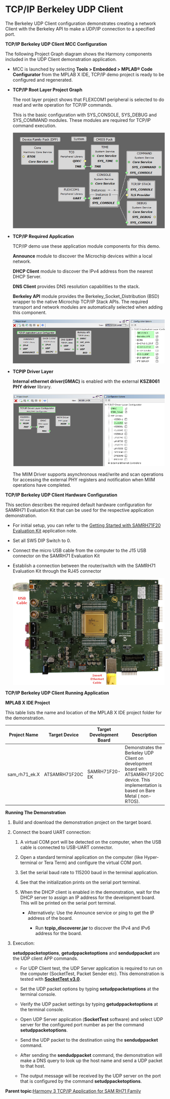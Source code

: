 # TCP/IP Berkeley UDP Client

The Berkeley UDP Client configuration demonstrates creating a network Client with the Berkeley API to make a UDP/IP connection to a specified port.

**TCP/IP Berkeley UDP Client MCC Configuration**

The following Project Graph diagram shows the Harmony components included in the UDP Client demonstration application.

-   MCC is launched by selecting **Tools \> Embedded \> MPLAB® Code Configurator** from the MPLAB X IDE, TCP/IP demo project is ready to be configured and regenerated.

-   **TCP/IP Root Layer Project Graph**

    The root layer project shows that FLEXCOM1 peripheral is selected to do read and write operation for TCP/IP commands.

    This is the basic configuration with SYS\_CONSOLE, SYS\_DEBUG and SYS\_COMMAND modules. These modules are required for TCP/IP command execution.

    ![tcpip_samrh71_project](GUID-207FD930-4C65-4FCF-8DCD-D9878F681DE0-low.png)

-   **TCP/IP Required Application**

    TCP/IP demo use these application module components for this demo.

    **Announce** module to discover the Microchip devices within a local network.

    **DHCP Client** module to discover the IPv4 address from the nearest DHCP Server.

    **DNS Client** provides DNS resolution capabilities to the stack.

    **Berkeley API** module provides the Berkeley\_Socket\_Distribution \(BSD\) wrapper to the native Microchip TCP/IP Stack APIs. The required transport and network modules are automatically selected when adding this component.

    ![tcpip_samrh71_project](GUID-FE61D479-C73B-4428-8E3B-A1329D5C608E-low.png)

-   **TCPIP Driver Layer**

    **Internal ethernet driver\(GMAC\)** is enabled with the external **KSZ8061 PHY driver** library.

    ![tcpip_samrh71_project_driver](GUID-53EC3088-7D72-48E5-9C2A-AECE32A67AB0-low.png)

    The MIIM Driver supports asynchronous read/write and scan operations for accessing the external PHY registers and notification when MIIM operations have completed.


**TCP/IP Berkeley UDP Client Hardware Configuration**

This section describes the required default hardware configuration for SAMRH71 Evaluation Kit that can be used for the respective application demonstration.

-   For initial setup, you can refer to the [Getting Started with SAMRH71F20 Evaluation Kit](https://ww1.microchip.com/downloads/en/AppNotes/Getting_Started_with_the_SAMRH71_Microcontroller_DS00003213C.pdf) application note.

-   Set all SW5 DIP Switch to 0.

-   Connect the micro USB cable from the computer to the J15 USB connector on the SAMRH71 Evaluation Kit

-   Establish a connection between the router/switch with the SAMRH71 Evaluation Kit through the RJ45 connector

    ![required_hardware](GUID-8B619CD8-65FE-464A-97AC-74560E0CDE8F-low.png)


**TCP/IP Berkeley UDP Client Running Application**

**MPLAB X IDE Project**

This table lists the name and location of the MPLAB X IDE project folder for the demonstration.

|Project Name|Target Device|Target Development Board|Description|
|------------|-------------|------------------------|-----------|
|sam\_rh71\_ek.X|ATSAMRH71F20C|SAMRH71F20-EK|Demonstrates the Berkeley UDP Client on development board with ATSAMRH71F20C device. This implementation is based on Bare Metal \( non-RTOS\).|

**Running The Demonstration**

1.  Build and download the demonstration project on the target board.

2.  Connect the board UART connection:

    1.  A virtual COM port will be detected on the computer, when the USB cable is connected to USB-UART connector.

    2.  Open a standard terminal application on the computer \(like Hyper-terminal or Tera Term\) and configure the virtual COM port.

    3.  Set the serial baud rate to 115200 baud in the terminal application.

    4.  See that the initialization prints on the serial port terminal.

    5.  When the DHCP client is enabled in the demonstration, wait for the DHCP server to assign an IP address for the development board. This will be printed on the serial port terminal.

        -   Alternatively: Use the Announce service or ping to get the IP address of the board.

            -   Run **tcpip\_discoverer.jar** to discover the IPv4 and IPv6 address for the board.

3.  Execution:

    **setudppacketoptions**, **getudppacketoptions** and **sendudppacket** are the UDP client APP commands.

    -   For UDP Client test, the UDP Server application is required to run on the computer \(SocketTest, Packet Sender etc\). This demonstration is tested with **[SocketTest v3.0](http://sockettest.sourceforge.net/)**.

    -   Set the UDP packet options by typing **setudppacketoptions** at the terminal console.

    -   Verify the UDP packet settings by typing **getudppacketoptions** at the terminal console.

    -   Open UDP Server application \(**SocketTest** software\) and select UDP server for the configured port number as per the command **setudppacketoptions**.

    -   Send the UDP packet to the destination using the **sendudppacket** command.

    -   After sending the **sendudppacket** command, the demonstration will make a DNS query to look up the host name and send a UDP packet to that host.

    -   The output message will be received by the UDP server on the port that is configured by the command **setudppacketoptions**.


**Parent topic:**[Harmony 3 TCP/IP Application for SAM RH71 Family](GUID-9F654EF7-6F64-4E62-98D9-7F1BDF366DE8.md)

